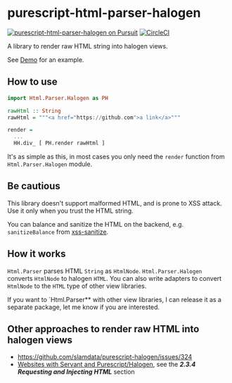 # purescript-html-parser-halogen

[![purescript-html-parser-halogen on Pursuit](https://pursuit.purescript.org/packages/purescript-html-parser-halogen/badge)](https://pursuit.purescript.org/packages/purescript-html-parser-halogen)
[![CircleCI](https://circleci.com/gh/nonbili/purescript-html-parser-halogen.svg?style=svg)](https://circleci.com/gh/nonbili/purescript-html-parser-halogen)

A library to render raw HTML string into halogen views.

See [Demo](https://rnons.github.io/purescript-html-parser-halogen/) for an example.

## How to use

```purescript
import Html.Parser.Halogen as PH

rawHtml :: String
rawHtml = """<a href="https://github.com">a link</a>"""

render =
  ...
  HH.div_ [ PH.render rawHtml ]
```

It's as simple as this, in most cases you only need the `render` function from `Html.Parser.Halogen` module.

## Be cautious

This library doesn't support malformed HTML, and is prone to XSS attack. Use it only when you trust the HTML string.

You can balance and sanitize the HTML on the backend, e.g. `sanitizeBalance` from [xss-sanitize](http://hackage.haskell.org/package/xss-sanitize/docs/Text-HTML-SanitizeXSS.html#v:sanitizeBalance).

## How it works

`Html.Parser` parses HTML `String` as `HtmlNode`. `Html.Parser.Halogen` converts `HtmlNode` to halogen `HTML`. You can also write adapters to convert `HtmlNode` to the `HTML` type of other view libraries.

If you want to `Html.Parser** with other view libraries, I can release it as a separate package, let me know if you are interested.

## Other approaches to render raw HTML into halogen views

- https://github.com/slamdata/purescript-halogen/issues/324
- [Websites with Servant and Purescript/Halogen](https://www.fosskers.ca/), see the ***2.3.4 Requesting and Injecting HTML*** section

